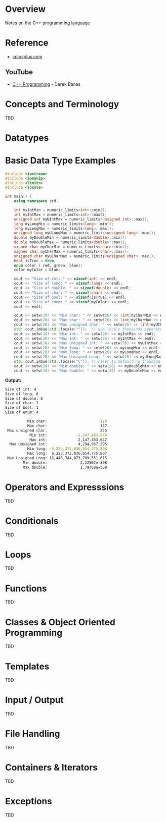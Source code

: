 # Overview

Notes on the C++ programming language

# Reference

* [cplusplus.com](http://www.cplusplus.com/)

## YouTube

* [C++ Programming](https://www.youtube.com/watch?v=Rub-JsjMhWY) - Derek Banas

# Concepts and Terminology

TBD

# Datatypes

# Basic Data Type Examples

```c++
#include <iostream>
#include <iomanip>
#include <limits>
#include <locale>

int main() {
    using namespace std;

    int myIntMin = numeric_limits<int>::min();
    int myIntMax = numeric_limits<int>::max();
    unsigned int myUIntMax = numeric_limits<unsigned int>::max();
    long myLongMin = numeric_limits<long>::min();
    long myLongMax = numeric_limits<long>::max();
    unsigned long myULongMax = numeric_limits<unsigned long>::max();
    double myDoubleMin = numeric_limits<double>::min();
    double myDoubleMax = numeric_limits<double>::max();
    signed char myCharMin = numeric_limits<char>::min();
    signed char myCharMax = numeric_limits<char>::max();
    unsigned char myUCharMax = numeric_limits<unsigned char>::max();
    bool isTrue = true;
    enum color { red, green, blue};
    color myColor = blue;

    cout << "Size of int: " << sizeof(int) << endl;
    cout << "Size of long: " << sizeof(long) << endl;
    cout << "Size of double: " << sizeof(double) << endl;
    cout << "Size of char: " << sizeof(char) << endl;
    cout << "Size of bool: " << sizeof(isTrue) << endl;
    cout << "Size of enum: " << sizeof(myColor) << endl;
    cout << endl;

    cout << setw(20) << "Min char: " << setw(26) << (int)myCharMin << endl;
    cout << setw(20) << "Max char: " << setw(26) << (int)myCharMax << endl;
    cout << setw(20) << "Max unsigned char: " << setw(26) << (int)myUCharMax << endl;
    std::cout.imbue(std::locale(""));  // use locale thousands separator
    cout << setw(20) << "Min int: " << setw(26) << myIntMin << endl;
    cout << setw(20) << "Max int: " << setw(26) << myIntMax << endl;
    cout << setw(20) << "Max Unsigned int: " << setw(26) << myUIntMax << endl;
    cout << setw(20) << "Min long: " << setw(26) << myLongMin << endl;
    cout << setw(20) << "Max long: " << setw(26) << myLongMax << endl;
    cout << setw(20) << "Max Unsigned Long: " << setw(26) << myULongMax << endl;
    std::cout.imbue(std::locale("C")); // reset to default no thousand separator
    cout << setw(20) << "Min double: " << setw(26) << myDoubleMin << endl;
    cout << setw(20) << "Max double: " << setw(26) << myDoubleMax << endl;
```

**Output:**

```bash
Size of int: 4
Size of long: 8
Size of double: 8
Size of char: 1
Size of bool: 1
Size of enum: 4

          Min char:                       -128
          Max char:                        127
 Max unsigned char:                        255
           Min int:             -2,147,483,648
           Max int:              2,147,483,647
  Max Unsigned int:              4,294,967,295
          Min long: -9,223,372,036,854,775,808
          Max long:  9,223,372,036,854,775,807
 Max Unsigned Long: 18,446,744,073,709,551,615
        Min double:               2.22507e-308
        Max double:               1.79769e+308
```

# Operators and Expresssions

TBD

# Conditionals

TBD

# Loops

TBD

# Functions

TBD

# Classes & Object Oriented Programming

TBD

# Templates

TBD

# Input / Output

TBD

# File Handling

TBD

# Containers & Iterators

TBD

# Exceptions

TBD

